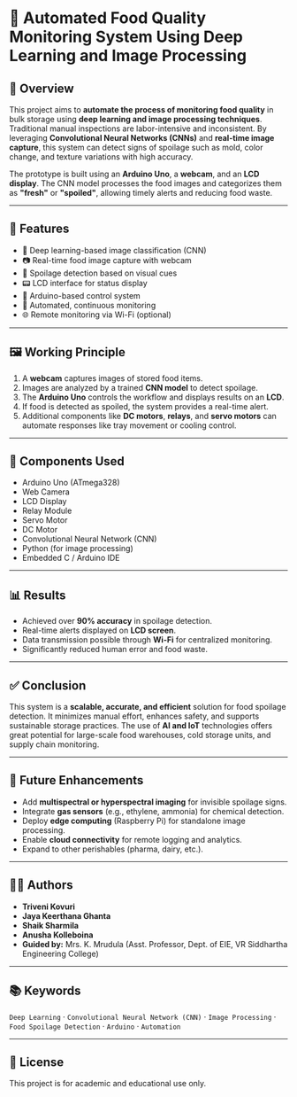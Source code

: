 # 🥗 Automated Food Quality Monitoring System Using Deep Learning and Image Processing

## 📌 Overview

This project aims to **automate the process of monitoring food quality** in bulk storage using **deep learning and image processing techniques**. Traditional manual inspections are labor-intensive and inconsistent. By leveraging **Convolutional Neural Networks (CNNs)** and **real-time image capture**, this system can detect signs of spoilage such as mold, color change, and texture variations with high accuracy.

The prototype is built using an **Arduino Uno**, a **webcam**, and an **LCD display**. The CNN model processes the food images and categorizes them as **"fresh"** or **"spoiled"**, allowing timely alerts and reducing food waste.

---

## 🔧 Features

- 🧠 Deep learning-based image classification (CNN)
- 📷 Real-time food image capture with webcam
- 🧪 Spoilage detection based on visual cues
- 📟 LCD interface for status display
- 🔌 Arduino-based control system
- 🔁 Automated, continuous monitoring
- 🌐 Remote monitoring via Wi-Fi (optional)

---

## 🖼️ Working Principle

1. A **webcam** captures images of stored food items.
2. Images are analyzed by a trained **CNN model** to detect spoilage.
3. The **Arduino Uno** controls the workflow and displays results on an **LCD**.
4. If food is detected as spoiled, the system provides a real-time alert.
5. Additional components like **DC motors**, **relays**, and **servo motors** can automate responses like tray movement or cooling control.

---

## 🧪 Components Used

- Arduino Uno (ATmega328)
- Web Camera
- LCD Display
- Relay Module
- Servo Motor
- DC Motor
- Convolutional Neural Network (CNN)
- Python (for image processing)
- Embedded C / Arduino IDE

---

## 📊 Results

- Achieved over **90% accuracy** in spoilage detection.
- Real-time alerts displayed on **LCD screen**.
- Data transmission possible through **Wi-Fi** for centralized monitoring.
- Significantly reduced human error and food waste.

---

## ✅ Conclusion

This system is a **scalable, accurate, and efficient** solution for food spoilage detection. It minimizes manual effort, enhances safety, and supports sustainable storage practices. The use of **AI and IoT** technologies offers great potential for large-scale food warehouses, cold storage units, and supply chain monitoring.

---

## 🚀 Future Enhancements

- Add **multispectral or hyperspectral imaging** for invisible spoilage signs.
- Integrate **gas sensors** (e.g., ethylene, ammonia) for chemical detection.
- Deploy **edge computing** (Raspberry Pi) for standalone image processing.
- Enable **cloud connectivity** for remote logging and analytics.
- Expand to other perishables (pharma, dairy, etc.).

---

## 👩‍💻 Authors

- **Triveni Kovuri**  
- **Jaya Keerthana Ghanta**  
- **Shaik Sharmila**  
- **Anusha Kolleboina**  
- **Guided by:** Mrs. K. Mrudula (Asst. Professor, Dept. of EIE, VR Siddhartha Engineering College)

---

## 📚 Keywords

`Deep Learning` · `Convolutional Neural Network (CNN)` · `Image Processing` · `Food Spoilage Detection` · `Arduino` · `Automation`

---

## 📜 License

This project is for academic and educational use only.
